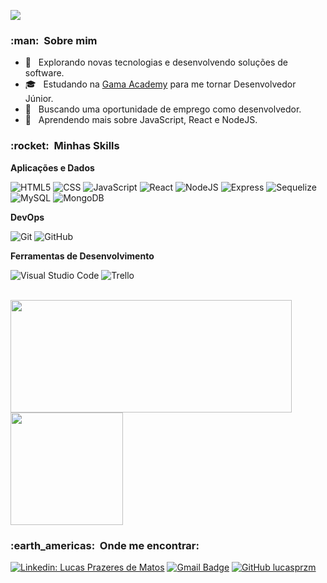 ![](https://komarev.com/ghpvc/?username=lucasprzm&color=brightgreen)

<h3> :man: &nbsp;Sobre mim </h3>

- 🤔 &nbsp; Explorando novas tecnologias e desenvolvendo soluções de software.
- 🎓 &nbsp; Estudando na <a href="https://www.gama.academy/">Gama Academy</a> para me tornar Desenvolvedor Júnior.
- 💼 &nbsp; Buscando uma oportunidade de emprego como desenvolvedor.
- 🌱 &nbsp; Aprendendo mais sobre JavaScript, React e NodeJS.

<h3> :rocket: &nbsp;Minhas Skills </h3>

**Aplicações e Dados**

![HTML5](https://img.shields.io/badge/HTML5-E34F26?style=for-the-badge&logo=html5&logoColor=white)
![CSS](https://img.shields.io/badge/CSS3-1572B6?style=for-the-badge&logo=css3&logoColor=white)
![JavaScript](https://img.shields.io/badge/JavaScript-323330?style=for-the-badge&logo=javascript&logoColor=F7DF1E)
![React](https://img.shields.io/badge/React-20232A?style=for-the-badge&logo=react&logoColor=61DAFB)
![NodeJS](https://img.shields.io/badge/Node.js-339933?style=for-the-badge&logo=nodedotjs&logoColor=white)
![Express](https://img.shields.io/badge/Express.js-000000?style=for-the-badge&logo=express&logoColor=white)
![Sequelize](https://img.shields.io/badge/Sequelize-52B0E7?style=for-the-badge&logo=Sequelize&logoColor=white)
![MySQL](https://img.shields.io/badge/MySQL-005C84?style=for-the-badge&logo=mysql&logoColor=white)
![MongoDB](https://img.shields.io/badge/MongoDB-4EA94B?style=for-the-badge&logo=mongodb&logoColor=white)

**DevOps**

![Git](https://img.shields.io/badge/GIT-E44C30?style=for-the-badge&logo=git&logoColor=white)
![GitHub](https://img.shields.io/badge/GitHub-100000?style=for-the-badge&logo=github&logoColor=white)

**Ferramentas de Desenvolvimento**

![Visual Studio Code](https://img.shields.io/badge/Visual_Studio_Code-0078D4?style=for-the-badge&logo=visual%20studio%20code&logoColor=white)
![Trello](https://img.shields.io/badge/Trello-0052CC?style=for-the-badge&logo=trello&logoColor=white)

<br/>

<a href="https://github.com/lucasprzm">
  <img height="180em" width="450px" src="https://github-readme-stats.vercel.app/api?username=lucasprzm&theme=dark&show_icons=true" />
</a>
<a href="https://github.com/lucasprzm">
  <img height="180em" src="https://github-readme-stats.vercel.app/api/top-langs/?username=lucasprzm&theme=dark&layout=compact" />
</a>

<br/>

<h3> :earth_americas: &nbsp;Onde me encontrar: </h3>

[![Linkedin: Lucas Prazeres de Matos](https://img.shields.io/badge/-lucasprazeresdematos-blue?style=flat-square&logo=Linkedin&logoColor=white&link=https://www.linkedin.com/in/lucasprazeresdematos/)](https://www.linkedin.com/in/lucasprazeresdematos/)
[![Gmail Badge](https://img.shields.io/badge/-lucasprzm@gmail.com-006bed?style=flat-square&logo=Gmail&logoColor=white&link=mailto:lucasprzm@gmail.com)](mailto:lucasprzm@gmail.com)
[![GitHub lucasprzm](https://img.shields.io/github/followers/lucasprzm?label=follow&style=social)](https://github.com/lucasprzm)
